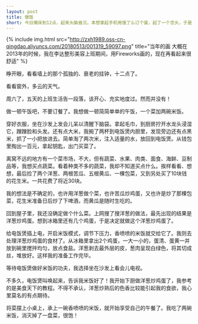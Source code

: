 ```yaml
---
layout: post
title: 做饭
short: 今日懒床到12点，起来头脑昏沉，本想拿起手机用饿了么订个餐，起了一个念头，于是决定不订餐
---
```


{% include img.html src="http://zxh1989.oss-cn-qingdao.aliyuncs.com/20180513/001319_59097.png" title="当年的画
大概在2013年的时候，我在李达整形美容上班期间，用Fireworks画的，现在再看起来很舒适" %}

睁开眼，看看墙上的那个孤独的、衰老的挂钟，十二点了。

看看窗外，多云的天气。

周六了，五天的上班生活告一段落，该开心、充实地度过。然而并没有！

做一顿午饭吧，不要订餐了。我想做一顿简简单单的午饭，一个菜加两碗米饭。

穿好衣服，坐在沙发上发会儿呆以清醒下脑袋。拿起毛巾，到厨房拧开水龙头浸湿它，蹭蹭脸和头发。还有点大米，我捥了两杯到电饭煲内胆里，发现旁边还有点黑米，抓了一小把放进去。简单淘了两次米，注入适量的水，放回到电饭煲。从钱包里掏出一百元，拿起钥匙，出门买菜了。

离窝不远的地方有一个菜市场，不大，但有蔬菜、水果、肉类、面食、海鲜、豆制品等，我想买点蔬菜。看着种类不多的蔬菜，我却不知道买点什么。挨样看看、想想，最后捡了两个洋葱、两根苦瓜、五根黄瓜、一棵包菜，又到另处买了10块钱的花生米。一共花费了将近30块。

我的想法是不确定的，也许用洋葱做个菜，也许苦瓜炒鸡蛋，又也许是炒了那棵包菜，花生米准备日后炒了下啤酒，而黄瓜是随时生吃的。

回到屋子里，我还没确定做个什么菜。上网搜了搜洋葱的做法，最先出现的结果是洋葱炒鸡蛋。想到冰箱里还有几个鸡蛋，于是决定就做这个洋葱炒鸡蛋了。

给电饭煲插上电，开启米饭模式，调节下压力，香喷喷的米饭就交给它了。我则去处理洋葱炒鸡蛋的食材了。从冰箱里拿出2个鸡蛋，一大一小的，蛋清、蛋黄一并放到碗里搅拌均匀，放点食盐。洋葱剥去最外层的皮，葱肉呈现白绿色，将其切成丝，堆放好。这样我的准备工作完毕。

等待电饭煲做好米饭的功夫，我选择坐在沙发上看会儿电视。

不多久，电饭煲叫唤起来，告诉我米饭好了！我开始下厨做洋葱炒鸡蛋了，我参考的是美食天下的教程。不得不承认，洋葱炒熟后的色香比较能引起我的食欲，我心里莫名的有点期待。

将菜摆上小桌上，承上一碗香喷喷的米饭，就开始享受自己的午餐了。我吃了两碗米饭，消灭掉了一盘菜，很饱！
